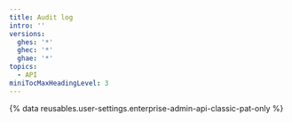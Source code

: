 ```yaml
---
title: Audit log
intro: ''
versions:
  ghes: '*'
  ghec: '*'
  ghae: '*'
topics:
  - API
miniTocMaxHeadingLevel: 3
---
```


{% data reusables.user-settings.enterprise-admin-api-classic-pat-only %}
